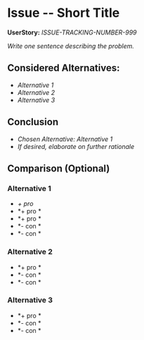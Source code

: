 # Issue -- Short Title
**UserStory:** *ISSUE-TRACKING-NUMBER-999*

*Write one sentence describing the problem.*

## Considered Alternatives:
* *Alternative 1*
* *Alternative 2*
* *Alternative 3*

## Conclusion
* *Chosen Alternative: Alternative 1*
* *If desired, elaborate on further rationale*

## Comparison (Optional)
### Alternative 1
* *+ pro*
* *+ pro *
* *+ pro *
* *- con *
* *- con *

### Alternative 2
* *+ pro *
* *- con *
* *- con *

### Alternative 3
* *+ pro *
* *- con *
* *- con *

